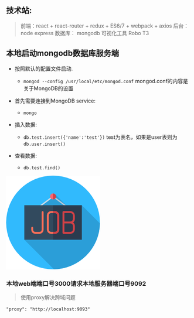 ## 技术站:

>  前端：react + react-router + redux + ES6/7 + webpack + axios 
>  后台：node express
>  数据库： mongodb 可视化工具 Robo T3


## 本地启动mongodb数据库服务端

- 按照默认的配置文件启动.
  - `mongod --config /usr/local/etc/mongod.conf` mongod.conf的内容是关于MongoDB的设置

- 首先需要连接到MongoDB service:
  - `mongo`
- 插入数据:
  - `db.test.insert({'name':'test'})` test为表名，如果是user表则为`db.user.insert()`
- 查看数据:
  - `db.test.find()`

![](https://github.com/WangBeijing/reactApp/blob/master/src/component/login/job.png)

### 本地web端端口号3000请求本地服务器端口号9092
>  使用proxy解决跨域问题
```
"proxy": "http://localhost:9093"
```
